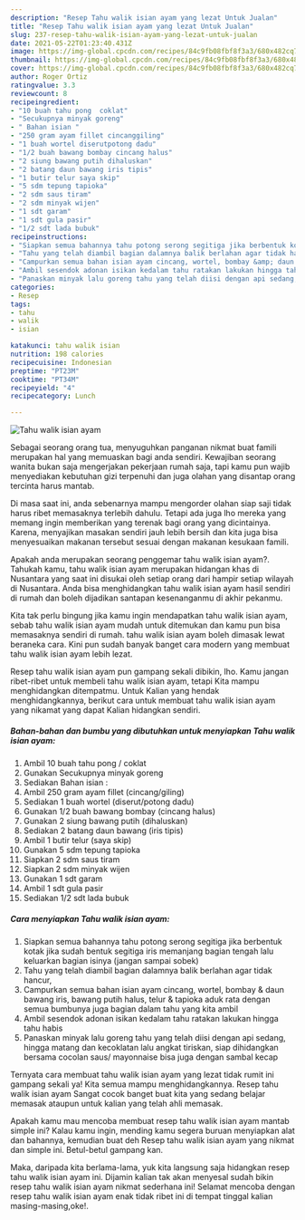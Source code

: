```yaml
---
description: "Resep Tahu walik isian ayam yang lezat Untuk Jualan"
title: "Resep Tahu walik isian ayam yang lezat Untuk Jualan"
slug: 237-resep-tahu-walik-isian-ayam-yang-lezat-untuk-jualan
date: 2021-05-22T01:23:40.431Z
image: https://img-global.cpcdn.com/recipes/84c9fb08fbf8f3a3/680x482cq70/tahu-walik-isian-ayam-foto-resep-utama.jpg
thumbnail: https://img-global.cpcdn.com/recipes/84c9fb08fbf8f3a3/680x482cq70/tahu-walik-isian-ayam-foto-resep-utama.jpg
cover: https://img-global.cpcdn.com/recipes/84c9fb08fbf8f3a3/680x482cq70/tahu-walik-isian-ayam-foto-resep-utama.jpg
author: Roger Ortiz
ratingvalue: 3.3
reviewcount: 8
recipeingredient:
- "10 buah tahu pong  coklat"
- "Secukupnya minyak goreng"
- " Bahan isian "
- "250 gram ayam fillet cincanggiling"
- "1 buah wortel diserutpotong dadu"
- "1/2 buah bawang bombay cincang halus"
- "2 siung bawang putih dihaluskan"
- "2 batang daun bawang iris tipis"
- "1 butir telur saya skip"
- "5 sdm tepung tapioka"
- "2 sdm saus tiram"
- "2 sdm minyak wijen"
- "1 sdt garam"
- "1 sdt gula pasir"
- "1/2 sdt lada bubuk"
recipeinstructions:
- "Siapkan semua bahannya tahu potong serong segitiga jika berbentuk kotak jika sudah bentuk segitiga iris memanjang bagian tengah lalu keluarkan bagian isinya (jangan sampai sobek)"
- "Tahu yang telah diambil bagian dalamnya balik berlahan agar tidak hancur,"
- "Campurkan semua bahan isian ayam cincang, wortel, bombay &amp; daun bawang iris, bawang putih halus, telur &amp; tapioka aduk rata dengan semua bumbunya juga bagian dalam tahu yang kita ambil"
- "Ambil sesendok adonan isikan kedalam tahu ratakan lakukan hingga tahu habis"
- "Panaskan minyak lalu goreng tahu yang telah diisi dengan api sedang, hingga matang dan kecoklatan lalu angkat tiriskan, siap dihidangkan bersama cocolan saus/ mayonnaise bisa juga dengan sambal kecap"
categories:
- Resep
tags:
- tahu
- walik
- isian

katakunci: tahu walik isian 
nutrition: 198 calories
recipecuisine: Indonesian
preptime: "PT23M"
cooktime: "PT34M"
recipeyield: "4"
recipecategory: Lunch

---
```



![Tahu walik isian ayam](https://img-global.cpcdn.com/recipes/84c9fb08fbf8f3a3/680x482cq70/tahu-walik-isian-ayam-foto-resep-utama.jpg)

Sebagai seorang orang tua, menyuguhkan panganan nikmat buat famili merupakan hal yang memuaskan bagi anda sendiri. Kewajiban seorang  wanita bukan saja mengerjakan pekerjaan rumah saja, tapi kamu pun wajib menyediakan kebutuhan gizi terpenuhi dan juga olahan yang disantap orang tercinta harus mantab.

Di masa  saat ini, anda sebenarnya mampu mengorder olahan siap saji tidak harus ribet memasaknya terlebih dahulu. Tetapi ada juga lho mereka yang memang ingin memberikan yang terenak bagi orang yang dicintainya. Karena, menyajikan masakan sendiri jauh lebih bersih dan kita juga bisa menyesuaikan makanan tersebut sesuai dengan makanan kesukaan famili. 



Apakah anda merupakan seorang penggemar tahu walik isian ayam?. Tahukah kamu, tahu walik isian ayam merupakan hidangan khas di Nusantara yang saat ini disukai oleh setiap orang dari hampir setiap wilayah di Nusantara. Anda bisa menghidangkan tahu walik isian ayam hasil sendiri di rumah dan boleh dijadikan santapan kesenanganmu di akhir pekanmu.

Kita tak perlu bingung jika kamu ingin mendapatkan tahu walik isian ayam, sebab tahu walik isian ayam mudah untuk ditemukan dan kamu pun bisa memasaknya sendiri di rumah. tahu walik isian ayam boleh dimasak lewat beraneka cara. Kini pun sudah banyak banget cara modern yang membuat tahu walik isian ayam lebih lezat.

Resep tahu walik isian ayam pun gampang sekali dibikin, lho. Kamu jangan ribet-ribet untuk membeli tahu walik isian ayam, tetapi Kita mampu menghidangkan ditempatmu. Untuk Kalian yang hendak menghidangkannya, berikut cara untuk membuat tahu walik isian ayam yang nikamat yang dapat Kalian hidangkan sendiri.

<!--inarticleads1-->

##### Bahan-bahan dan bumbu yang dibutuhkan untuk menyiapkan Tahu walik isian ayam:

1. Ambil 10 buah tahu pong / coklat
1. Gunakan Secukupnya minyak goreng
1. Sediakan  Bahan isian :
1. Ambil 250 gram ayam fillet (cincang/giling)
1. Sediakan 1 buah wortel (diserut/potong dadu)
1. Gunakan 1/2 buah bawang bombay (cincang halus)
1. Gunakan 2 siung bawang putih (dihaluskan)
1. Sediakan 2 batang daun bawang (iris tipis)
1. Ambil 1 butir telur (saya skip)
1. Gunakan 5 sdm tepung tapioka
1. Siapkan 2 sdm saus tiram
1. Siapkan 2 sdm minyak wijen
1. Gunakan 1 sdt garam
1. Ambil 1 sdt gula pasir
1. Sediakan 1/2 sdt lada bubuk




<!--inarticleads2-->

##### Cara menyiapkan Tahu walik isian ayam:

1. Siapkan semua bahannya tahu potong serong segitiga jika berbentuk kotak jika sudah bentuk segitiga iris memanjang bagian tengah lalu keluarkan bagian isinya (jangan sampai sobek)
1. Tahu yang telah diambil bagian dalamnya balik berlahan agar tidak hancur,
1. Campurkan semua bahan isian ayam cincang, wortel, bombay &amp; daun bawang iris, bawang putih halus, telur &amp; tapioka aduk rata dengan semua bumbunya juga bagian dalam tahu yang kita ambil
1. Ambil sesendok adonan isikan kedalam tahu ratakan lakukan hingga tahu habis
1. Panaskan minyak lalu goreng tahu yang telah diisi dengan api sedang, hingga matang dan kecoklatan lalu angkat tiriskan, siap dihidangkan bersama cocolan saus/ mayonnaise bisa juga dengan sambal kecap




Ternyata cara membuat tahu walik isian ayam yang lezat tidak rumit ini gampang sekali ya! Kita semua mampu menghidangkannya. Resep tahu walik isian ayam Sangat cocok banget buat kita yang sedang belajar memasak ataupun untuk kalian yang telah ahli memasak.

Apakah kamu mau mencoba membuat resep tahu walik isian ayam mantab simple ini? Kalau kamu ingin, mending kamu segera buruan menyiapkan alat dan bahannya, kemudian buat deh Resep tahu walik isian ayam yang nikmat dan simple ini. Betul-betul gampang kan. 

Maka, daripada kita berlama-lama, yuk kita langsung saja hidangkan resep tahu walik isian ayam ini. Dijamin kalian tak akan menyesal sudah bikin resep tahu walik isian ayam nikmat sederhana ini! Selamat mencoba dengan resep tahu walik isian ayam enak tidak ribet ini di tempat tinggal kalian masing-masing,oke!.

